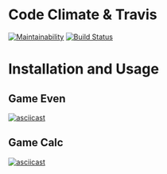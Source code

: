 # Code Climate & Travis

[![Maintainability](https://api.codeclimate.com/v1/badges/a99a88d28ad37a79dbf6/maintainability)](https://codeclimate.com/github/codeclimate/codeclimate/maintainability) [![Build Status](https://travis-ci.org/travis-ci/travis-web.svg?branch=master)](https://travis-ci.org/travis-ci/travis-web)

# Installation and Usage
## Game Even
[![asciicast](https://asciinema.org/a/sDZkSLWByx33TTqHKdTCxXaGg.svg)](https://asciinema.org/a/sDZkSLWByx33TTqHKdTCxXaGg)
## Game Calc
[![asciicast](https://asciinema.org/a/ioZGaUMNQxdhOd0rnGwcK1rFj.svg)](https://asciinema.org/a/ioZGaUMNQxdhOd0rnGwcK1rFj)